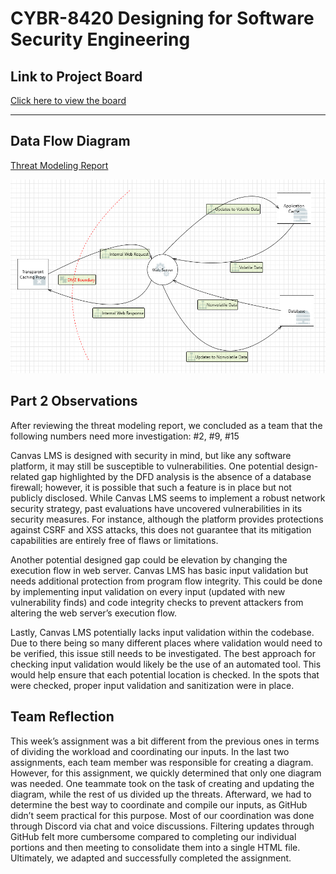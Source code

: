 # CYBR-8420 Designing for Software Security Engineering

## Link to Project Board
[Click here to view the board](https://github.com/users/jschrack/projects/5/views/1)

---

## Data Flow Diagram

[Threat Modeling Report](https://jschrack.github.io/CYBR-8420/Deliverables/Designing%20for%20Software%20Security%20Engineering/threat_modeling_report.html)

![Assurance Case 1](./Diagrams/DFD.png)

## Part 2 Observations

After reviewing the threat modeling report, we concluded as a team that the following numbers need more investigation: #2, #9, #15

Canvas LMS is designed with security in mind, but like any software platform, it may still be susceptible to vulnerabilities. One potential design-related gap highlighted by the DFD analysis is the absence of a database firewall; however, it is possible that such a feature is in place but not publicly disclosed. While Canvas LMS seems to implement a robust network security strategy, past evaluations have uncovered vulnerabilities in its security measures. For instance, although the platform provides protections against CSRF and XSS attacks, this does not guarantee that its mitigation capabilities are entirely free of flaws or limitations.

Another potential designed gap could be elevation by changing the execution flow in web server. Canvas LMS has basic input validation but needs additional protection from program flow integrity. This could be done by implementing input validation on every input (updated with new vulnerability finds) and code integrity checks to prevent attackers from altering the web server’s execution flow.

Lastly, Canvas LMS potentially lacks input validation within the codebase. Due to there being so many different places where validation would need to be verified, this issue still needs to be investigated. The best approach for checking input validation would likely be the use of an automated tool. This would help ensure that each potential location is checked. In the spots that were checked, proper input validation and sanitization were in place.


## Team Reflection

This week’s assignment was a bit different from the previous ones in terms of dividing the workload and coordinating our inputs. In the last two assignments, each team member was responsible for creating a diagram. However, for this assignment, we quickly determined that only one diagram was needed. One teammate took on the task of creating and updating the diagram, while the rest of us divided up the threats. Afterward, we had to determine the best way to coordinate and compile our inputs, as GitHub didn’t seem practical for this purpose. Most of our coordination was done through Discord via chat and voice discussions. Filtering updates through GitHub felt more cumbersome compared to completing our individual portions and then meeting to consolidate them into a single HTML file. Ultimately, we adapted and successfully completed the assignment.
